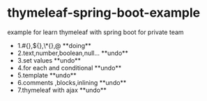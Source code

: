 # thymeleaf-spring-boot-example
example for learn thymeleaf with spring boot for private team

<ul>
<li>1.#{},${},\*{},@ **doing**</li>
<li>2.text,number,boolean,null... **undo**</li>
<li>3.set values **undo**</li>
<li>4.for each and conditional **undo**</li>
<li>5.template **undo**</li>
<li>6.comments ,blocks,inlining **undo**</li>
<li>7.thymeleaf with ajax **undo**</li>
<ul>
